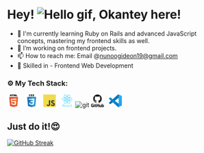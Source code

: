 


# Hey! <img src="https://user-images.githubusercontent.com/1303154/88677602-1635ba80-d120-11ea-84d8-d263ba5fc3c0.gif" width="28px" alt="Hello gif">, Okantey here!

- 🌱 I'm currently learning Ruby on Rails and advanced JavaScript concepts, mastering my frontend skills as well.
- 🌱 I’m  working on frontend projects.
- 📫 How to reach me: Email @nunoogideon19@gmail.com
- 🌌 Skilled in - Frontend Web Development
<h3 align="left">⚙ My Tech Stack:</h3>

<p align="left">
<!-- <img src="https://raw.githubusercontent.com/devicons/devicon/master/icons/python/python-original.svg" alt="python" width="30" >&nbsp;&nbsp; -->
<!-- <img src="images/Qt.png" alt="PyQt" width="30" />&nbsp;&nbsp; -->
<!-- <img src="https://raw.githubusercontent.com/devicons/devicon/master/icons/mysql/mysql-original-wordmark.svg" alt="mysql" width="30" >&nbsp;&nbsp; -->
<!-- <img src="https://raw.githubusercontent.com/github/explore/2d218e3aa252dc90eef269b34eeec1fbd15dc07e/topics/sqlite/sqlite.png" alt="SQLite" width="30" >&nbsp;&nbsp; -->
<img src="https://raw.githubusercontent.com/devicons/devicon/master/icons/html5/html5-original-wordmark.svg" alt="html5" width="30" >&nbsp;&nbsp; 
<img src="https://raw.githubusercontent.com/devicons/devicon/master/icons/css3/css3-original-wordmark.svg" alt="css3" width="30" >&nbsp;&nbsp; 
<!-- <img src="https://raw.githubusercontent.com/devicons/devicon/master/icons/sass/sass-original.svg" alt="Sass" width="30" >&nbsp;&nbsp;  -->
<!-- <img src="./images/SC-logo.jpg" alt="Styled Components" width="30" >&nbsp;&nbsp;  -->
<img src="https://raw.githubusercontent.com/devicons/devicon/master/icons/javascript/javascript-original.svg" alt="javascript" width="30" >&nbsp;&nbsp; 
<img src="https://raw.githubusercontent.com/devicons/devicon/master/icons/react/react-original-wordmark.svg" alt="react" width="30"/> 
<img src="https://www.vectorlogo.zone/logos/git-scm/git-scm-icon.svg" alt="git" width="30" > 
<img src="https://raw.githubusercontent.com/devicons/devicon/master/icons/github/github-original-wordmark.svg" alt="vue" width="30" >&nbsp;&nbsp;
<img src="https://raw.githubusercontent.com/github/explore/80688e429a7d4ef2fca1e82350fe8e3517d3494d/topics/visual-studio-code/visual-studio-code.png" alt="Visual Studio Code" width="30" >
</p>

## **Just do it!😍**
[![GitHub Streak](https://github-readme-streak-stats.herokuapp.com?user=Okantey&theme=onedark-duo&hide_border=true)](https://git.io/streak-stats)

